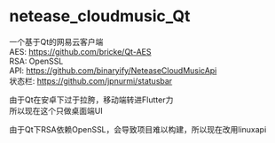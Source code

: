 # netease_cloudmusic_Qt
一个基于Qt的网易云客户端  
AES: https://github.com/bricke/Qt-AES  
RSA: OpenSSL  
API: https://github.com/binaryify/NeteaseCloudMusicApi  
状态栏: https://github.com/jpnurmi/statusbar  

由于Qt在安卓下过于拉胯，移动端转进Flutter力  
所以现在这个只做桌面端UI

由于Qt下RSA依赖OpenSSL，会导致项目难以构建，所以现在改用linuxapi
